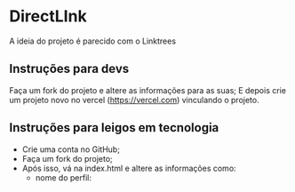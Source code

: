 # DirectLInk
A ideia do projeto é parecido com o Linktrees


## Instruções para devs

Faça um fork do projeto e altere as informações para as suas;
E depois crie um projeto novo no vercel (https://vercel.com) vinculando o projeto. 

## Instruções para leigos em tecnologia

- Crie uma conta no GitHub;
- Faça um fork do projeto;
- Após isso, vá na index.html e altere as informações como: 
  -  nome do perfil: <title> e  <div class="nomeperfil">
  -  imagem:  <img> <link rel="shortcut icon" href="assets/favicon.ico" />
  -  urls: <a href=""> (Caso queira colocar mais, é só dar um ctrl + c e ctrl + v na linha <a>
  -  a logo, basta trocar a foto que está na pasta "assest". Aqui é só excluir a atual e colocar a sua com o nome de logo.png para dar certo.

Vá no site da vercel (https://vercel.com) e  crie uma conta novo (de preferencia, acesse com a sua conta do github);
Crie um projeto novo, você iriá vincular sua conta do github, selecionar o projeto, dar um nome ao link e por fim dar um deploy.

Prontinho seu DirectLink já está no ar para ser usado e colocando o link na bio do instagram.
